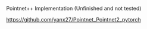 Pointnet++ Implementation (Unfinished and not tested)

https://github.com/yanx27/Pointnet_Pointnet2_pytorch